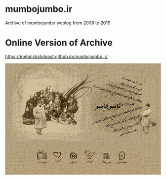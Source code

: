 # mumbojumbo.ir
Archive of mumbojumbo weblog from 2008 to 2019

# Online Version of Archive

https://mehdishahdoost.github.io/mumbojumbo.ir/

![alt text](https://github.com/mehdishahdoost/mumbojumbo.ir/raw/master/shots/images/bg.png)
